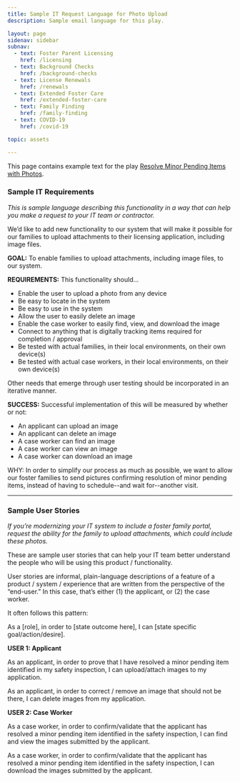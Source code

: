 ```yaml
---
title: Sample IT Request Language for Photo Upload
description: Sample email language for this play.

layout: page
sidenav: sidebar
subnav:
  - text: Foster Parent Licensing
    href: /licensing
  - text: Background Checks
    href: /background-checks
  - text: License Renewals
    href: /renewals
  - text: Extended Foster Care
    href: /extended-foster-care
  - text: Family Finding
    href: /family-finding
  - text: COVID-19
    href: /covid-19

topic: assets

---
```


This page contains example text for the play [Resolve Minor Pending Items with Photos](/playbook/resolve_minor_pending_items_with_photos).

### Sample IT Requirements

*This is sample language describing this functionality in a way that can help you make a request to your IT team or contractor.*


We’d like to add new functionality to our system that will make it possible for our families to upload attachments to their licensing application, including image files. 

**GOAL:** To enable families to upload attachments, including image files, to our system.  

**REQUIREMENTS:** This functionality should… 
* Enable the user to upload a photo from any device
* Be easy to locate in the system
* Be easy to use in the system 
* Allow the user to easily delete an image 
* Enable the case worker to easily find, view, and download the image
* Connect to anything that is digitally tracking items required for completion / approval
* Be tested with actual families, in their local environments, on their own device(s)
* Be tested with actual case workers, in their local environments, on their own device(s)

Other needs that emerge through user testing should be incorporated in an iterative manner. 

**SUCCESS:** Successful implementation of this will be measured by whether or not: 
* An applicant can upload an image 
* An applicant can delete an image 
* A case worker can find an image
* A case worker can view an image
* A case worker can download an image

WHY: In order to simplify our process as much as possible, we want to allow our foster families to send pictures confirming resolution of minor pending items, instead of having to schedule--and wait for--another visit. 

----------

### Sample User Stories

*If you’re modernizing your IT system to include a foster family portal, request the ability for the family to upload attachments, which could include these photos.*



These are sample user stories that can help your IT team better understand the people who will be using this product / functionality. 

User stories are informal, plain-language descriptions of a feature of a product / system / experience that are written from the perspective of the “end-user.” In this case, that’s either (1) the applicant, or (2) the case worker. 

It often follows this pattern: 

As a [role], in order to [state outcome here], I can [state specific goal/action/desire].



**USER 1: Applicant**

As an applicant, in order to prove that I have resolved a minor pending item identified in my safety inspection, I can upload/attach images to my application. 

As an applicant, in order to correct / remove an image that should not be there, I can delete images from my application. 


**USER 2: Case Worker**

As a case worker, in order to confirm/validate that the applicant has resolved a minor pending item identified in the safety inspection, I can find and view the images submitted by the applicant.

As a case worker, in order to confirm/validate that the applicant has resolved a minor pending item identified in the safety inspection, I can download the images submitted by the applicant.




